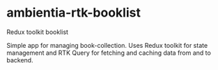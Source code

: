 # ambientia-rtk-booklist
Redux toolkit booklist

Simple app for managing book-collection. Uses Redux toolkit for state management and RTK Query for fetching and caching data from and to backend.
